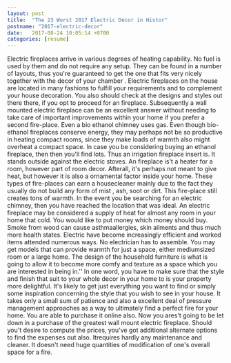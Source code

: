 ```yaml
---
layout: post
title:  "The 23 Worst 2017 Electric Decor in Histor"
postname: "2017-electric-decor"
date:   2017-08-24 10:05:14 +0700
categories: [resume]
---
```

Electric fireplaces arrive in various degrees of heating capability. No fuel is used by them and do not require any setup. They can be found in a number of layouts, thus you're guaranteed to get the one that fits very nicely together with the decor of your chamber . Electric fireplaces on the house are located in many fashions to fulfill your requirements and to complement your house decoration. You also should check at the designs and styles out there there, if you opt to proceed for an fireplace. Subsequently a wall mounted electric fireplace can be an excellent answer without needing to take care of important improvements within your home if you prefer a second fire-place. Even a bio ethanol chimney uses gas. Even though bio-ethanol fireplaces conserve energy, they may perhaps not be so productive in heating compact rooms, since they make loads of warmth also might overheat a compact space. In case you be considering buying an ethanol fireplace, then then you'll find lots. Thus an irrigation fireplace insert is. It stands outside against the electric stoves. An fireplace is't a heater for a room, however part of room decor. Afterall, it's perhaps not meant to give heat, but however it is also a ornamental factor inside your home. These types of fire-places can earn a housecleaner mainly due to the fact they usually do not build any form of mist , ash, soot or dirt. This fire-place still creates tons of warmth. In the event you be searching for an electric chimney, then you have reached the location that was ideal. An electric fireplace may be considered a supply of heat for almost any room in your home that cold. You would like to put money which money should buy. Smoke from wood can cause asthmaallergies, skin ailments and thus much more health states. Electric have become increasingly efficient and worked items attended numerous ways. No electrician has to assemble. You may get models that can provide warmth for just a space, either mediumsized room or a large home. The design of the household furniture is what is going to allow it to become more comfy and texture as a space which you are interested in being in.'' In one word, you have to make sure that the style and finish that suit to your whole decor in your home to is your property more delightful. It's likely to get just everything you want to find or simply some inspiration concerning the style that you wish to see in your house. It takes only a small sum of patience and also a excellent deal of pressure management approaches as a way to ultimately find a perfect fire for your home. You are able to purchase it online also. Now you ares't going to be let down in a purchase of the greatest wall mount electric fireplace. Should you't desire to compute the prices, you've got additional alternate options to find the expenses out also. Itrequires hardly any maintenance and cleaner. It doesn't need huge quantities of modification of one's overall space for a fire.
